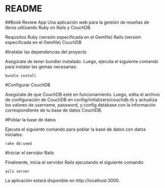 # README

##Book Review App
Una aplicación web para la gestión de reseñas de libros utilizando Ruby on Rails y CouchDB.

Requisitos
Ruby (versión especificada en el Gemfile)
Rails (versión especificada en el Gemfile)
CouchDB


#Instalar las dependencias del proyecto

Asegúrate de tener bundler instalado. Luego, ejecuta el siguiente comando para instalar las gemas necesarias:

```bundle install```


#Configurar CouchDB

Asegúrate de que CouchDB esté en funcionamiento. Luego, edita el archivo de configuración de CouchDB en config/initializers/couchdb.rb y actualiza los valores de username, password, y config.database con la información correspondiente de tu base de datos CouchDB.


#Poblar la base de datos

Ejecuta el siguiente comando para poblar la base de datos con datos iniciales:

```rake db:seed```



#Iniciar el servidor Rails

Finalmente, inicia el servidor Rails ejecutando el siguiente comando:

```ails server```

La aplicación estará disponible en http://localhost:3000.